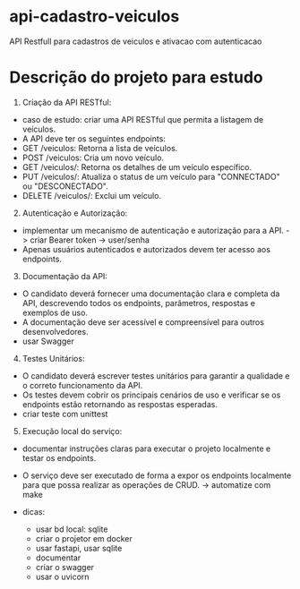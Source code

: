 # api-cadastro-veiculos
API Restfull para cadastros de veiculos e ativacao com autenticacao


# Descrição do projeto para estudo

 1.	Criação da API RESTful: 
  -	caso de estudo: criar uma API RESTful que permita a listagem de veículos.
  -	A API deve ter os seguintes endpoints: 
   - GET /veiculos: Retorna a lista de veículos.
   - POST /veiculos: Cria um novo veículo.
   - GET /veiculos/: Retorna os detalhes de um veículo específico.
   - PUT /veiculos/: Atualiza o status de um veículo para "CONNECTADO" ou "DESCONECTADO".
   - DELETE /veiculos/: Exclui um veículo.

 2.	Autenticação e Autorização: 
  - implementar um mecanismo de autenticação e autorização para a API. -> criar Bearer token -> user/senha
  - Apenas usuários autenticados e autorizados devem ter acesso aos endpoints.

 3.	Documentação da API: 
  - O candidato deverá fornecer uma documentação clara e completa da API, descrevendo todos os endpoints, parâmetros, respostas e exemplos de uso.
  - A documentação deve ser acessível e compreensível para outros desenvolvedores.
   - usar Swagger

 4.	Testes Unitários: 
  - O candidato deverá escrever testes unitários para garantir a qualidade e o correto funcionamento da API.
  - Os testes devem cobrir os principais cenários de uso e verificar se os endpoints estão retornando as respostas esperadas.
   - criar teste com unittest

 5.	Execução local do serviço: 
 - documentar instruções claras para executar o projeto localmente e testar os endpoints.
 - O serviço deve ser executado de forma a expor os endpoints localmente para que possa realizar as operações de CRUD. -> automatize com make

 - dicas:
   - usar bd local: sqlite
   - criar o projetor em docker
   - usar fastapi, usar sqlite
   - documentar 
   - criar o swagger
   - usar o uvicorn
